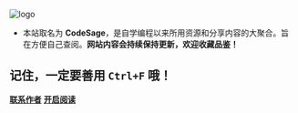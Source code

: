 
![logo](https://gitee.com/codesage/picture-warehouse/raw/master/logo.png)


- 本站取名为 **CodeSage**，是自学编程以来所用资源和分享内容的大聚合。旨在方便自己查阅。**网站内容会持续保持更新，欢迎收藏品鉴！**

## 记住，一定要善用 `Ctrl+F` 哦！

[**联系作者**](https://github.com/WindDogg/Knowledge)
[**开启阅读**](README.md)